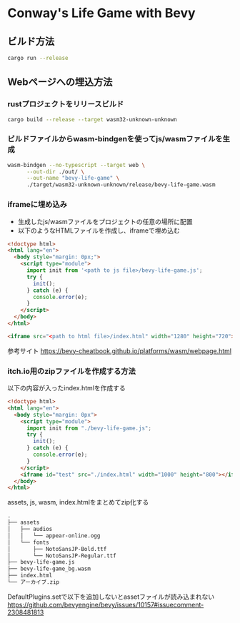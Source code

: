 # Conway's Life Game with Bevy

## ビルド方法

```sh
cargo run --release
```

## Webページへの埋込方法

### rustプロジェクトをリリースビルド

```sh
cargo build --release --target wasm32-unknown-unknown
```

### ビルドファイルからwasm-bindgenを使ってjs/wasmファイルを生成

```sh
wasm-bindgen --no-typescript --target web \
      --out-dir ./out/ \
      --out-name "bevy-life-game" \
      ./target/wasm32-unknown-unknown/release/bevy-life-game.wasm
```

### iframeに埋め込み

- 生成したjs/wasmファイルをプロジェクトの任意の場所に配置
- 以下のようなHTMLファイルを作成し、iframeで埋め込む

```html
<!doctype html>
<html lang="en">
  <body style="margin: 0px;">
    <script type="module">
      import init from '<path to js file>/bevy-life-game.js';
      try {
        init();
      } catch (e) {
        console.error(e);
      }
    </script>
  </body>
</html>
```

```html
<iframe src="<path to html file>/index.html" width="1280" height="720"></iframe>
```

参考サイト
https://bevy-cheatbook.github.io/platforms/wasm/webpage.html

### itch.io用のzipファイルを作成する方法

以下の内容が入ったindex.htmlを作成する

```html
<!doctype html>
<html lang="en">
  <body style="margin: 0px">
    <script type="module">
      import init from "./bevy-life-game.js";
      try {
        init();
      } catch (e) {
        console.error(e);
      }
    </script>
    <iframe id="test" src="./index.html" width="1000" height="800"></iframe>
  </body>
</html>
```

assets, js, wasm, index.htmlをまとめてzip化する

```txt
.
├── assets
│   ├── audios
│   │   └── appear-online.ogg
│   └── fonts
│       ├── NotoSansJP-Bold.ttf
│       └── NotoSansJP-Regular.ttf
├── bevy-life-game.js
├── bevy-life-game_bg.wasm
├── index.html
└── アーカイブ.zip
```

DefaultPlugins.setで以下を追加しないとassetファイルが読み込まれない
https://github.com/bevyengine/bevy/issues/10157#issuecomment-2308481813
